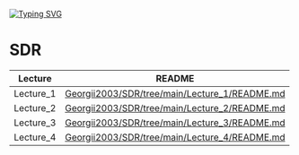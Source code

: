 ﻿[![Typing SVG](https://readme-typing-svg.herokuapp.com?font=Fira+Code&pause=1000&color=000000&background=FFFFFF&width=435&lines=Hello%2C+I'm+Georgii;A+group+student+ia131)](https://git.io/typing-svg)

# SDR
| Lecture | README |
| ------ | ------ |
| Lecture_1 | [Georgii2003/SDR/tree/main/Lecture_1/README.md][L1] |
| Lecture_2 | [Georgii2003/SDR/tree/main/Lecture_2/README.md][L2] |
| Lecture_3 | [Georgii2003/SDR/tree/main/Lecture_3/README.md][L3] |
| Lecture_4 | [Georgii2003/SDR/tree/main/Lecture_4/README.md][L4] |

[L1]: <https://github.com/Georgii2003/SDR/tree/main/Lecture_1/README.md>
[L2]: <https://github.com/Georgii2003/SDR/tree/main/Lecture_2/README.md>
[L3]: <https://github.com/Georgii2003/SDR/tree/main/Lecture_3/README.md>
[L4]: <https://github.com/Georgii2003/SDR/tree/main/Lecture_4/README.md>